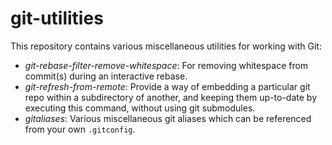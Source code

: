 # git-utilities

This repository contains various miscellaneous utilities for working with Git:

* *git-rebase-filter-remove-whitespace*: For removing whitespace from commit(s)
  during an interactive rebase.
* *git-refresh-from-remote*: Provide a way of embedding a particular git repo
  within a subdirectory of another, and keeping them up-to-date by executing
  this command, without using git submodules.
* *gitaliases*: Various miscellaneous git aliases which can be referenced from
  your own `.gitconfig`.
